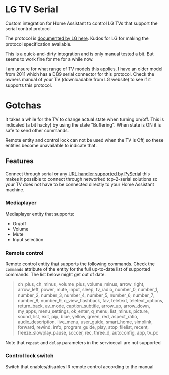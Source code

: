 # LG TV Serial

Custom integration for Home Assistant to control LG TVs that support the serial control protocol

The protocol is [documented by LG here](https://www.lg.com/ca_en/support/product-support/troubleshoot/help-library/cs-CT20098005-20153058982994/). Kudos for LG for making the protocol specification available.

This is a quick-and-dirty integration and is only manual tested a bit. But seems to work fine for me for a while now. 

I am unsure for what range of TV models this applies, I have an older model from 2011 which has a DB9 serial connector for this protocol. Check the owners manual of your TV (downloadable from LG website) to see if it supports this protocol.

# Gotchas

It takes a while for the TV to change actual state when turning on/off. This is indicated (a bit hacky) by using the state "Buffering". When state is ON it is safe to send other commands.

Remote entity and control lock can not be used when the TV is Off, so these entities become unavailable to indicate that.

## Features

Connect through serial or any [URL handler supported by PySerial](https://pyserial.readthedocs.io/en/latest/url_handlers.html) this makes it possible to connect through networked tcp-2-serial solutions so your TV does not have to be connected directly to your Home Assistant machine.

### Mediaplayer

Mediaplayer entity that supports:

* On/off
* Volume
* Mute
* Input selection

### Remote control

Remote control entity that supports the following commands. Check the `commands` attribute of the entity for the full up-to-date list of supported commands. The list below might get out of date.

>ch_plus, ch_minus, volume_plus, volume_minus, arrow_right, arrow_left, power, mute, input, sleep, tv_radio, number_0, number_1, number_2, number_3, number_4, number_5, number_6, number_7, number_8, number_9, q_view_flashback, fav, teletext, teletext_options, return_back, av_mode, caption_subtitle, arrow_up, arrow_down, my_apps, menu_settings, ok_enter, q_menu, list_minus, picture, sound, list, exit, pip, blue, yellow, green, red, aspect_ratio, audio_description, live_menu, user_guide, smart_home, simplink, forward, rewind, info, program_guide, play, stop_filelist, recent, freeze_slowplay_pause, soccer, rec, three_d, autoconfig, app, tv_pc

Note that `repeat` and `delay` parameters in the servicecall are not supported

### Control lock switch

Switch that enables/disables IR remote control according to the manual
